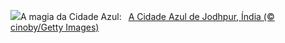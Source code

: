 ![](https://www.bing.com/th?id=OHR.BlueCityIndia_PT-BR7765486791_UHD.jpg&w=1000)A magia da Cidade Azul:&nbsp;&ensp;[A Cidade Azul de Jodhpur, Índia (© cinoby/Getty Images)](https://www.bing.com/th?id=OHR.BlueCityIndia_PT-BR7765486791_UHD.jpg)
<br><br/>
